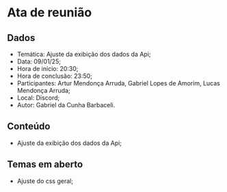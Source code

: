 # Ata de reunião

## Dados

- Temática: Ajuste da exibição dos dados da Api;
- Data: 09/01/25;
- Hora de início: 20:30;
- Hora de conclusão: 23:50;
- Participantes: Artur Mendonça Arruda, Gabriel Lopes de Amorim, Lucas Mendonça Arruda;
- Local: Discord;
- Autor: Gabriel da Cunha Barbaceli.

## Conteúdo

- Ajuste da exibição dos dados da Api;

## Temas em aberto

- Ajuste do css geral;
